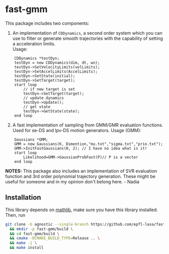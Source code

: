 # fast-gmm

This package includes two components:

1. An implementation of ```CDDynamics```, a second order system which you can use to filter or generate smooth
   trajectories with the capability of setting a acceleration limits.  
   Usage:

```
	CDDynamics *testDyn;  
	testDyn = new CDDynamics(dim, dt, wn);  
	testDyn->SetVelocityLimits(velLimits);  
	testDyn->SetAccelLimits(AccelLimits);  
	testDyn->SetState(initial);  
	testDyn->SetTarget(target);  
	start loop  
		// if new target is set  
		testDyn->SetTarget(target);  
		// update dynamics  
		testDyn->Update();  
		// get state  
		testDyn->GetState(state);  
	end loop  
```

2. A fast implementation of sampling from GMM/GMR evaluation functions. Used for se-DS and lpv-DS motion generators.
   Usage (GMM):

```
	Gaussians *GMM;
	GMM = new Gaussians(K, Dimention,"mu.txt","sigma.txt","prio.txt");  
	GMM->InitFastGaussians(0, 2); // I have no idea what is it!  
	start loop  
		Likelihood=GMM->GaussianProbFast(P)// P is a vector
	end loop  
```

**NOTES:** This package also includes an implementation of SVR evaluation function and 3rd order polynomial trajectory
generation. These might be useful for someone and in my opinion don't belong here. - Nadia

## Installation

This library depends on [mathlib](https://github.com/epfl-lasa/mathlib/tree/agnostic), make sure you have this library installed. Then, run
```bash
git clone -b agnostic --single-branch https://github.com/epfl-lasa/fast-gmm.git \
  && mkdir -p fast-gmm/build \
  && cd fast-gmm/build \
  && cmake -DCMAKE_BUILD_TYPE=Release .. \
  && make -j \
  && make install
```